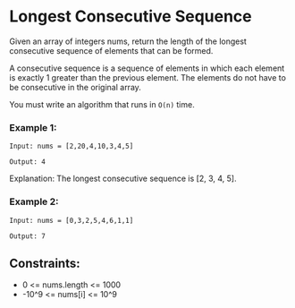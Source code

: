 # Longest Consecutive Sequence

Given an array of integers nums, return the length of the longest consecutive sequence of elements that can be formed.

A consecutive sequence is a sequence of elements in which each element is exactly 1 greater than the previous element. The elements do not have to be consecutive in the original array.

You must write an algorithm that runs in `O(n)` time.

### Example 1:
```
Input: nums = [2,20,4,10,3,4,5]

Output: 4
```
Explanation: The longest consecutive sequence is [2, 3, 4, 5].

### Example 2:
```
Input: nums = [0,3,2,5,4,6,1,1]

Output: 7
```
## Constraints:

* 0 <= nums.length <= 1000
* -10^9 <= nums[i] <= 10^9

